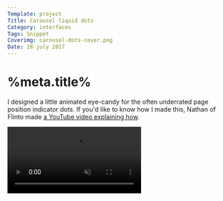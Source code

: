 ```yaml
---
Template: project
Title: Carousel liquid dots
Category: interfaces
Tags: Snippet
Coverimg: carousel-dots-cover.png
Date: 28 july 2017
---
```


# %meta.title%

I designed a little animated eye-candy for the often underrated page position indicator dots. If you'd like to know how I made this, Nathan of Flinto made [a YouTube video explaining how](https://www.youtube.com/watch?v=T_uHi04Th5g).

<video autoplay muted loop class="vid-with-bg">
<source src="/assets/%meta.category%/carousel-dots.mp4" type="video/mp4">
<source src="/assets/%meta.category%/carousel-dots.webm" type="video/webm"> 
I'm sorry. Your browser doesn't support HTML5 video. It might need to be updated.
</video>